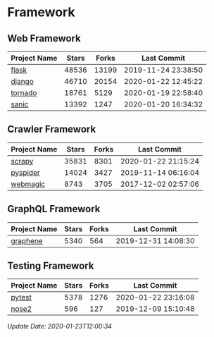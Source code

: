 # Framework

## Web Framework

| Project Name | Stars | Forks | Last Commit |
| ------------ | ----- | ----- | ----------- |
| [flask](https://github.com/pallets/flask) | 48536 | 13199 | 2019-11-24 23:38:50 |
| [django](https://github.com/django/django) | 46710 | 20154 | 2020-01-22 12:45:22 |
| [tornado](https://github.com/tornadoweb/tornado) | 18761 | 5129 | 2020-01-19 22:58:40 |
| [sanic](https://github.com/huge-success/sanic) | 13392 | 1247 | 2020-01-20 16:34:32 |

## Crawler Framework

| Project Name | Stars | Forks | Last Commit |
| ------------ | ----- | ----- | ----------- |
| [scrapy](https://github.com/scrapy/scrapy) | 35831 | 8301 | 2020-01-22 21:15:24 |
| [pyspider](https://github.com/binux/pyspider) | 14024 | 3427 | 2019-11-14 06:16:04 |
| [webmagic](https://github.com/code4craft/webmagic) | 8743 | 3705 | 2017-12-02 02:57:06 |

## GraphQL Framework

| Project Name | Stars | Forks | Last Commit |
| ------------ | ----- | ----- | ----------- |
| [graphene](https://github.com/graphql-python/graphene) | 5340 | 564 | 2019-12-31 14:08:30 |

## Testing Framework

| Project Name | Stars | Forks | Last Commit |
| ------------ | ----- | ----- | ----------- |
| [pytest](https://github.com/pytest-dev/pytest) | 5378 | 1276 | 2020-01-22 23:16:08 |
| [nose2](https://github.com/nose-devs/nose2) | 596 | 127 | 2019-12-09 15:10:48 |

*Update Date: 2020-01-23T12:00:34*